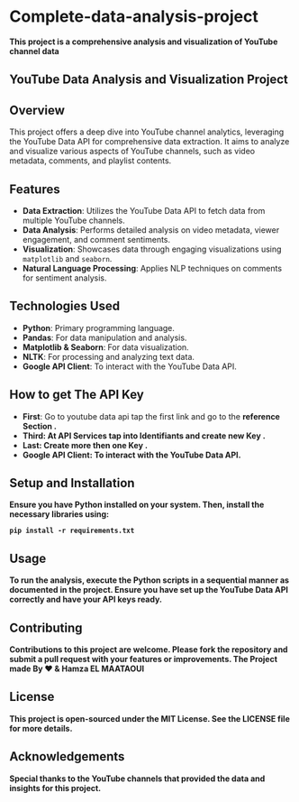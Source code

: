 # Complete-data-analysis-project
<b>This project is a comprehensive analysis and visualization of YouTube channel data</b>


## YouTube Data Analysis and Visualization Project

## Overview
This project offers a deep dive into YouTube channel analytics, leveraging the YouTube Data API for comprehensive data extraction. It aims to analyze and visualize various aspects of YouTube channels, such as video metadata, comments, and playlist contents.

## Features
- **Data Extraction**: Utilizes the YouTube Data API to fetch data from multiple YouTube channels.
- **Data Analysis**: Performs detailed analysis on video metadata, viewer engagement, and comment sentiments.
- **Visualization**: Showcases data through engaging visualizations using `matplotlib` and `seaborn`.
- **Natural Language Processing**: Applies NLP techniques on comments for sentiment analysis.

## Technologies Used
- **Python**: Primary programming language.
- **Pandas**: For data manipulation and analysis.
- **Matplotlib & Seaborn**: For data visualization.
- **NLTK**: For processing and analyzing text data.
- **Google API Client**: To interact with the YouTube Data API.

## How to get The API Key 
- **First**: Go to youtube data api tap the first link and go to the <b>reference<b> Section .
- **Third**: At <b>API Services<b> tap into <b>Identifiants<b> and <b>create new Key<b> .
- **Last**: Create more then one Key .
- **Google API Client**: To interact with the YouTube Data API.
  
## Setup and Installation
Ensure you have Python installed on your system. Then, install the necessary libraries using:
```
pip install -r requirements.txt

```

## Usage
To run the analysis, execute the Python scripts in a sequential manner as documented in the project. Ensure you have set up the YouTube Data API correctly and have your API keys ready.

## Contributing
Contributions to this project are welcome. Please fork the repository and submit a pull request with your features or improvements. 
<b>The Project made By ❤ & <b> Hamza EL MAATAOUI</b>

## License
This project is open-sourced under the MIT License. See the LICENSE file for more details.

## Acknowledgements
Special thanks to the YouTube channels that provided the data and insights for this project.
